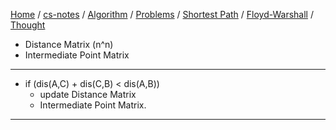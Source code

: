 [Home](https://mengxianbin.github.io) /
[cs-notes](https://mengxianbin.github.io/cs-notes/site) /
[Algorithm](https://mengxianbin.github.io/cs-notes/site/Algorithm) /
[Problems](https://mengxianbin.github.io/cs-notes/site/Algorithm/Problems) /
[Shortest Path](https://mengxianbin.github.io/cs-notes/site/Algorithm/Problems/Shortest%20Path) /
[Floyd-Warshall](https://mengxianbin.github.io/cs-notes/site/Algorithm/Problems/Shortest%20Path/Floyd-Warshall) /
[Thought](https://mengxianbin.github.io/cs-notes/site/Algorithm/Problems/Shortest%20Path/Floyd-Warshall/Thought)

* Distance Matrix (n^n)
* Intermediate Point Matrix

---

* if (dis(A,C) + dis(C,B) < dis(A,B))
    * update Distance Matrix
    * Intermediate Point Matrix.

---
